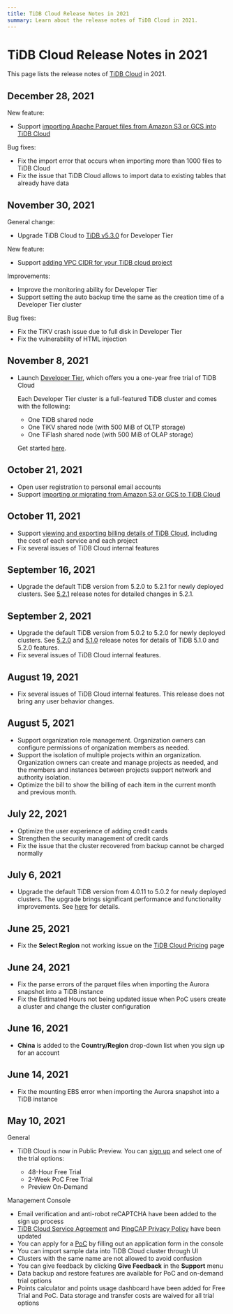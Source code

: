```yaml
---
title: TiDB Cloud Release Notes in 2021
summary: Learn about the release notes of TiDB Cloud in 2021.
---
```


# TiDB Cloud Release Notes in 2021

This page lists the release notes of [TiDB Cloud](https://www.pingcap.com/tidb-cloud/) in 2021.

## December 28, 2021

New feature:

* Support [importing Apache Parquet files from Amazon S3 or GCS into TiDB Cloud](/tidb-cloud/import-parquet-files.md)

Bug fixes:

* Fix the import error that occurs when importing more than 1000 files to TiDB Cloud
* Fix the issue that TiDB Cloud allows to import data to existing tables that already have data

## November 30, 2021

General change:

* Upgrade TiDB Cloud to [TiDB v5.3.0](https://docs.pingcap.com/tidb/stable/release-5.3.0) for Developer Tier

New feature:

* Support [adding VPC CIDR for your TiDB cloud project](/tidb-cloud/set-up-vpc-peering-connections.md)

Improvements:

* Improve the monitoring ability for Developer Tier
* Support setting the auto backup time the same as the creation time of a Developer Tier cluster

Bug fixes:

* Fix the TiKV crash issue due to full disk in Developer Tier
* Fix the vulnerability of HTML injection

## November 8, 2021

* Launch [Developer Tier](/tidb-cloud/select-cluster-tier.md#tidb-cloud-starter), which offers you a one-year free trial of TiDB Cloud

    Each Developer Tier cluster is a full-featured TiDB cluster and comes with the following:

    * One TiDB shared node
    * One TiKV shared node (with 500 MiB of OLTP storage)
    * One TiFlash shared node (with 500 MiB of OLAP storage)

  Get started [here](/tidb-cloud/tidb-cloud-quickstart.md).

## October 21, 2021

* Open user registration to personal email accounts
* Support [importing or migrating from Amazon S3 or GCS to TiDB Cloud](/tidb-cloud/import-csv-files.md)

## October 11, 2021

* Support [viewing and exporting billing details of TiDB Cloud](/tidb-cloud/tidb-cloud-billing.md#billing-details), including the cost of each service and each project
* Fix several issues of TiDB Cloud internal features

## September 16, 2021

* Upgrade the default TiDB version from 5.2.0 to 5.2.1 for newly deployed clusters. See [5.2.1](https://docs.pingcap.com/tidb/stable/release-5.2.1) release notes for detailed changes in 5.2.1.

## September 2, 2021

* Upgrade the default TiDB version from 5.0.2 to 5.2.0 for newly deployed clusters. See [5.2.0](https://docs.pingcap.com/tidb/stable/release-5.2.0) and [5.1.0](https://docs.pingcap.com/tidb/stable/release-5.1.0) release notes for details of TiDB 5.1.0 and 5.2.0 features.
* Fix several issues of TiDB Cloud internal features.

## August 19, 2021

* Fix several issues of TiDB Cloud internal features. This release does not bring any user behavior changes.

## August 5, 2021

* Support organization role management. Organization owners can configure permissions of organization members as needed.
* Support the isolation of multiple projects within an organization. Organization owners can create and manage projects as needed, and the members and instances between projects support network and authority isolation.
* Optimize the bill to show the billing of each item in the current month and previous month.

## July 22, 2021

* Optimize the user experience of adding credit cards
* Strengthen the security management of credit cards
* Fix the issue that the cluster recovered from backup cannot be charged normally

## July 6, 2021

* Upgrade the default TiDB version from 4.0.11 to 5.0.2 for newly deployed clusters. The upgrade brings significant performance and functionality improvements. See [here](https://docs.pingcap.com/tidb/stable/release-5.0.0) for details.

## June 25, 2021

* Fix the **Select Region** not working issue on the [TiDB Cloud Pricing](https://www.pingcap.com/pricing/) page

## June 24, 2021

* Fix the parse errors of the parquet files when importing the Aurora snapshot into a TiDB instance
* Fix the Estimated Hours not being updated issue when PoC users create a cluster and change the cluster configuration

## June 16, 2021

* **China** is added to the **Country/Region** drop-down list when you sign up for an account

## June 14, 2021

* Fix the mounting EBS error when importing the Aurora snapshot into a TiDB instance

## May 10, 2021

General

* TiDB Cloud is now in Public Preview. You can [sign up](https://tidbcloud.com/signup) and select one of the trial options:

    * 48-Hour Free Trial
    * 2-Week PoC Free Trial
    * Preview On-Demand

Management Console

* Email verification and anti-robot reCAPTCHA have been added to the sign up process
* [TiDB Cloud Service Agreement](https://pingcap.com/legal/tidb-cloud-services-agreement) and [PingCAP Privacy Policy](https://pingcap.com/legal/privacy-policy/) have been updated
* You can apply for a [PoC](/tidb-cloud/tidb-cloud-poc.md) by filling out an application form in the console
* You can import sample data into TiDB Cloud cluster through UI
* Clusters with the same name are not allowed to avoid confusion
* You can give feedback by clicking **Give Feedback** in the **Support** menu
* Data backup and restore features are available for PoC and on-demand trial options
* Points calculator and points usage dashboard have been added for Free Trial and PoC. Data storage and transfer costs are waived for all trial options
